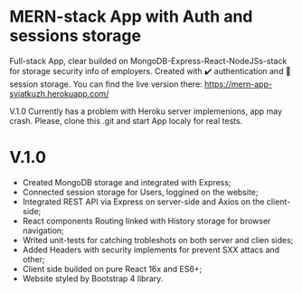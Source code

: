 # MERN-stack App with Auth and sessions storage
Full-stack App, clear builded on MongoDB-Express-React-NodeJSs-stack for storage security info of employers. Created with ✔️ authentication and 🏰 session storage. 
You can find the live version there: https://mern-app-sviatkuzh.herokuapp.com/

V.1.0 Currently has a problem with Heroku server implemenions, app may crash. Please, clone this .git and start App localy for real tests.

# V.1.0
 - Created MongoDB storage and integrated with Express;
 - Connected session storage for Users, loggined on the website;
 - Integrated REST API via Express on server-side and Axios on the client-side;
 - React components Routing linked with History storage for browser navigation;
 - Writed unit-tests for catching trobleshots on both server and clien sides;
 - Added Headers with security implements for prevent SXX attacs and other;
 - Client side builded on pure React 16x and ES6+;
 - Website styled by Bootstrap 4 library.
